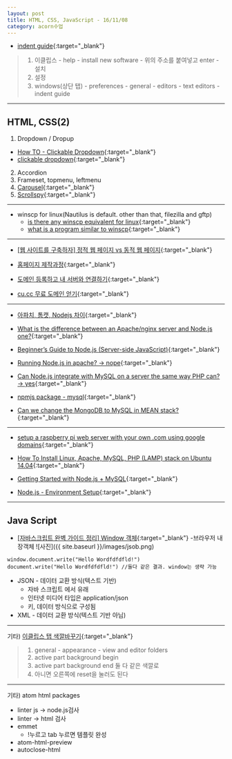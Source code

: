```yaml
---
layout: post
title: HTML, CSS, JavaScript - 16/11/08
category: acorn수업
---
```


- [indent guide](http://sschaef.github.io/IndentGuide/update){:target="_blank"}

> 1. 이클립스 - help - install new software - 위의 주소를 붙여넣고 enter - 설치
> 2. 설정
> 3. windows(상단 탭) - preferences - general - editors - text editors - indent guide

---

## HTML, CSS(2)
1. Dropdown / Dropup
  - [How TO - Clickable Dropdown](http://www.w3schools.com/howto/howto_js_dropdown.asp){:target="_blank"}
  - [clickable dropdown](http://www.w3schools.com/bootstrap/tryit.asp?filename=trybs_dropdown-menu-dropup&stacked=h){:target="_blank"}
2. Accordion
3. Frameset, topmenu, leftmenu
4. [Carousel](http://www.w3schools.com/bootstrap/bootstrap_carousel.asp){:target="_blank"}
5. [Scrollspy](http://www.w3schools.com/bootstrap/bootstrap_scrollspy.asp){:target="_blank"}

---

- winscp for linux(Nautilus is default. other than that, filezilla and gftp)
  - [is there any winscp equivalent for linux](http://stackoverflow.com/questions/299412/is-there-any-winscp-equivalent-for-linux){:target="_blank"}
  - [what is a program similar to winscp](http://askubuntu.com/questions/94665/what-is-a-program-similar-to-winscp){:target="_blank"}

---

- [[웹 사이트를 구축하자] 정적 웹 페이지 vs 동적 웹 페이지](http://kradc.net/articles/study/web/%EC%9B%B9-%EC%82%AC%EC%9D%B4%ED%8A%B8%EB%A5%BC-%EA%B5%AC%EC%B6%95%ED%95%98%EC%9E%90-%EC%A0%95%EC%A0%81-%EC%9B%B9-%ED%8E%98%EC%9D%B4%EC%A7%80-vs-%EB%8F%99%EC%A0%81-%EC%9B%B9-%ED%8E%98%EC%9D%B4/){:target="_blank"}

- [홈페이지 제작과정](http://www.homejjang.com/01/homepage_step.php){:target="_blank"}

- [도메인 등록하고 내 서버와 연결하기](http://codelion.net/weeks/headline/4){:target="_blank"}

- [cu.cc 무료 도메인 얻기](http://sanghaklee.tistory.com/12){:target="_blank"}

---

- [아파치, 톰캣, Nodejs 차이](http://lovestudycom.tistory.com/58){:target="_blank"}

- [What is the difference between an Apache/nginx server and Node.js one?](https://www.quora.com/What-is-the-difference-between-an-Apache-nginx-server-and-Node-js-one){:target="_blank"}

- [Beginner’s Guide to Node.js (Server-side JavaScript)](http://www.hongkiat.com/blog/node-js-server-side-javascript/){:target="_blank"}

- [Running Node.js in apache? → nope](http://stackoverflow.com/questions/14369865/running-node-js-in-apache){:target="_blank"}

- [Can Node.js integrate with MySQL on a server the same way PHP can? → yes](https://www.quora.com/Can-Node-js-integrate-with-MySQL-on-a-server-the-same-way-PHP-can){:target="_blank"}

- [npmjs package - mysql](https://www.npmjs.org/package/mysql){:target="_blank"}

- [Can we change the MongoDB to MySQL in MEAN stack?](https://www.quora.com/Can-we-change-the-MongoDB-to-MySQL-in-MEAN-stack){:target="_blank"}

---

- [setup a raspberry pi web server with your own .com using google domains](https://www.youtube.com/watch?v=vzojwG7OB7c&){:target="_blank"}

- [How To Install Linux, Apache, MySQL, PHP (LAMP) stack on Ubuntu 14.04](https://www.digitalocean.com/community/tutorials/how-to-install-linux-apache-mysql-php-lamp-stack-on-ubuntu-14-04){:target="_blank"}

- [Getting Started with Node.js + MySQL](https://www.codementor.io/nodejs/tutorial/node-js-mysql){:target="_blank"}

- [Node.js - Environment Setup](https://www.tutorialspoint.com/nodejs/nodejs_environment_setup.htm){:target="_blank"}

---

## Java Script

- [[자바스크립트 완벽 가이드 정리] Window 객체](http://kssong.tistory.com/29){:target="_blank"}
  -브라우저 내장객체
![사진]({{ site.baseurl }}/images/jsob.png)

```
window.document.write("Hello Wordfdfdfld!")
document.write("Hello Wordfdfdfld!") //둘다 같은 결과. window는 생략 가능
```

- JSON - 데이터 교환 방식(텍스트 기반)
  - 자바 스크립트 에서 유래
  - 인터넷 미디어 타입은 application/json
  - 키, 데이터 방식으로 구성됨
- XML - 데이터 교환 방식(텍스트 기반 아님)

---

기타) [이클립스 탭 색깔바꾸기](http://stackoverflow.com/questions/11961098/eclipse-juno-how-to-change-tab-color){:target="_blank"}
> 1. general - appearance - view and editor folders
> 2. active part background begin
> 3. active part background end 둘 다 같은 색깔로
> 4. 아니면 오른쪽에 reset을 눌러도 된다

---

기타) atom html packages
- linter js → node.js검사
- linter  → html 검사
- emmet
  - !누르고 tab 누르면 템플릿 완성
- atom-html-preview
- autoclose-html
